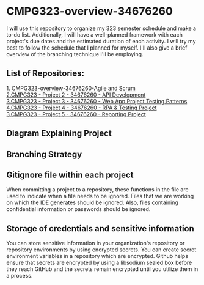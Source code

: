 # CMPG323-overview-34676260

I will use this repository to organize my 323 semester schedule and make a to-do list. Additionally, I will have a well-planned framework with each project's due dates and the estimated duration of each activity. I will try my best to follow the schedule that I planned for myself. I'll also give a brief overview of the branching technique I'll be employing. 

## List of Repositories:

<a href = "https://github.com/tomei123/CMPG323-overview-34676260.git"> 1. CMPG323-overview-34676260-Agile and Scrum </a> <br>
<a href = "https://github.com/tomei123/CMPG323-overview-34676260.git"> 2.CMPG323 - Project 2 - 34676260 - API Development </a> <br>
<a href = "https://github.com/tomei123/CMPG323-overview-34676260.git"> 3.CMPG323 - Project 3 - 34676260 - Web App Project Testing Patterns </a> <br>
<a href = "https://github.com/tomei123/CMPG323-overview-34676260.git"> 4.CMPG323 - Project 4 - 34676260 - RPA & Testing Project </a> <br>
<a href = "https://github.com/tomei123/CMPG323-overview-34676260.git"> 3.CMPG323 - Project 5 - 34676260 - Reporting Project </a> 

## Diagram Explaining Project

## Branching Strategy

## Gitignore file within each project
When committing a project to a repository, these functions in the file are used to indicate when a file needs to be ignored. Files that we are working on which the IDE generates should be ignored. Also, files containing confidential information or passwords should be ignored.

## Storage of credentials and sensitive information
You can store sensitive information in your organization's repository or repository environments by using encrypted secrets. You can create secret environment variables in a repository which are encrypted. Github helps ensure that secrets are encrypted by using a libsodium sealed box before they reach GitHub and the secrets remain encrypted until you utilize them in a process.
